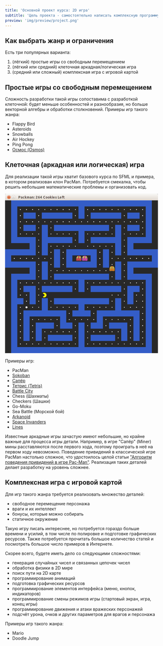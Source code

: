 ```yaml
---
title: 'Основной проект курса: 2D игра'
subtitle: 'Цель проекта - самостоятельно написать комплексную программу, клон небольшой игры'
preview: 'img/preview/project.png'
---
```


## Как выбрать жанр и ограничения

Есть три популярных варианта:

1. (лёгкий) простые игры со свободным перемещением
2. (лёгкий или средний) клеточная аркадная/логическая игра
3. (средний или сложный) комплексная игра с игровой картой

## Простые игры со свободным перемещением 

Сложность разработки такой игры сопоставима с разработкой клеточной: будет меньше особенностей и разнообразия, но больше векторной алгебры и обработки столкновений. Примеры игр такого жанра:

- Flappy Bird
- Asteroids
- Snowballs
- Air Hockey
- Ping Pong
- [Осмос (Osmos)](https://ru.wikipedia.org/wiki/Osmos)

## Клеточная (аркадная или логическая) игра

Для реализации такой игры хватит базового курса по SFML и примера, в котором реализован клон PacMan. Потребуется смекалка, чтобы решить небольшие математические проблемы и организовать код.

![Скриншот](img/project/packman.png)

Примеры игр:

- PacMan
- [Sokoban](https://ru.wikipedia.org/wiki/Sokoban)
- [Сапёр](https://ru.wikipedia.org/wiki/%D0%A1%D0%B0%D0%BF%D1%91%D1%80_(%D0%B8%D0%B3%D1%80%D0%B0))
- [Тетрис (Tetris)](https://ru.wikipedia.org/wiki/%D0%A2%D0%B5%D1%82%D1%80%D0%B8%D1%81)
- [Battle City](https://ru.wikipedia.org/wiki/Battle_City)
- Chess (Шахматы)
- Checkers (Шашки)
- Go-Moku
- Sea Battle (Морской бой)
- [Arkanoid](https://ru.wikipedia.org/wiki/Arkanoid)
- [Space Invanders](https://ru.wikipedia.org/wiki/Space_Invaders)
- [Lines](https://ru.wikipedia.org/wiki/Lines)

Известные аркадные игры зачастую имеют небольшие, но крайне важные для процесса игры детали. Например, в игре "Сапёр" (Miner) мины расставляются после первого хода, поэтому проиграть в неё на первом ходу невозможно. Поведение привидений в классической игре PacMan настолько сложное, что удостоилось целой статьи ["Алгоритм поведения привидений в игре Pac-Man"](https://habrahabr.ru/post/109406/). Реализация таких деталей делает разработку на уровень сложнее.

## Комплексная игра с игровой картой

Для игр такого жанра требуется реализовать множество деталей:

- свободное перемещение персонажа
- враги и их интеллект
- бонусы, которые можно собирать
- статичное окружение

Такую игру писать интереснее, но потребуется гораздо больше времени и усилий, в том числе по полировке и подготовке графических ресурсов. Также потребуется прочитать большое количество статей и посмотреть большое число примеров в Интернете.

Скорее всего, будете иметь дело со следующими сложностями:

- генерация случайных чисел и связанных цепочек чисел
- обработка физики в 2D мире
- поиск пути на 2D карте
- программирование анимаций
- подготовка графических ресурсов
- программирование элементов интерфейса (меню, кнопок, индикаторов)
- программирование смены режимов игры (стартовый экран, игра, конец игры)
- программирование движения и атаки вражеских персонажей
- подсчёт урона, очков и других параметров для врагов и персонажа

Примеры игр такого жанра:

- Mario
- Doodle Jump
